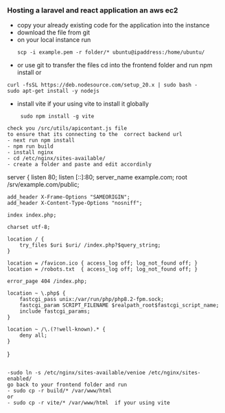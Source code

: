### Hosting  a laravel and react application an aws ec2 

- copy your already existing code for the application into the instance
- download the file from git 
- on your local instance run
  ```
  scp -i example.pem -r folder/* ubuntu@ipaddress:/home/ubuntu/
  ```
- or use git to transfer the files 
cd into the frontend folder and
run npm install or
```
curl -fsSL https://deb.nodesource.com/setup_20.x | sudo bash -
sudo apt-get install -y nodejs
```
- install vite if your using vite to install it globally 
  ```
   sudo npm install -g vite
```
check you /src/utils/apicontant.js file
to ensure that its connecting to the  correct backend url
- next run npm install
- npm run build
- install nginx
- cd /etc/nginx/sites-available/
- create a folder and paste and edit accordinly
```
server {
    listen 80;
    listen [::]:80;
    server_name example.com;
    root /srv/example.com/public;
 
    add_header X-Frame-Options "SAMEORIGIN";
    add_header X-Content-Type-Options "nosniff";
 
    index index.php;
 
    charset utf-8;
 
    location / {
        try_files $uri $uri/ /index.php?$query_string;
    }
 
    location = /favicon.ico { access_log off; log_not_found off; }
    location = /robots.txt  { access_log off; log_not_found off; }
 
    error_page 404 /index.php;
 
    location ~ \.php$ {
        fastcgi_pass unix:/var/run/php/php8.2-fpm.sock;
        fastcgi_param SCRIPT_FILENAME $realpath_root$fastcgi_script_name;
        include fastcgi_params;
    }
 
    location ~ /\.(?!well-known).* {
        deny all;
    }
}



```

-sudo ln -s /etc/nginx/sites-available/venioe /etc/nginx/sites-enabled/
go back to your frontend folder and run 
- sudo cp -r build/* /var/www/html
or
- sudo cp -r vite/* /var/www/html  if your using vite 
